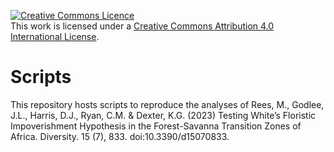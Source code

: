 <a rel="license" href="http://creativecommons.org/licenses/by/4.0/"><img alt="Creative Commons Licence" style="border-width:0" src="https://i.creativecommons.org/l/by/4.0/88x31.png" /></a><br />This work is licensed under a <a rel="license" href="http://creativecommons.org/licenses/by/4.0/">Creative Commons Attribution 4.0 International License</a>.

# Scripts

This repository hosts scripts to reproduce the analyses of Rees, M., Godlee, J.L., Harris, D.J., Ryan, C.M. & Dexter, K.G. (2023) Testing White’s Floristic Impoverishment Hypothesis in the Forest-Savanna Transition Zones of Africa. Diversity. 15 (7), 833. doi:10.3390/d15070833.
